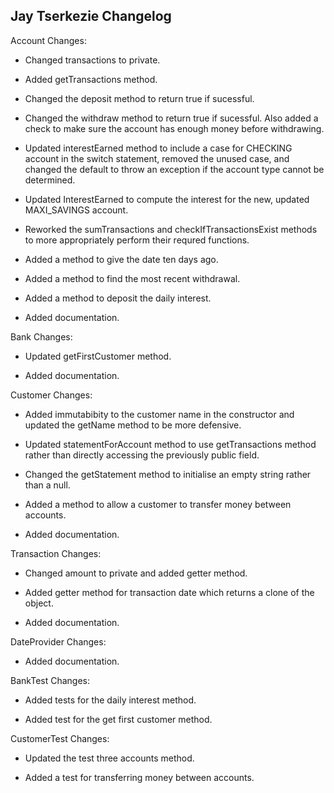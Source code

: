 ## Jay Tserkezie Changelog

Account Changes:

- Changed transactions to private.

- Added getTransactions method.

- Changed the deposit method to return true if sucessful.

- Changed the withdraw method to return true if sucessful. Also added a check to make sure the account has enough money before withdrawing.

- Updated interestEarned method to include a case for CHECKING account in the switch statement, removed the unused case, and changed the default to throw an exception if the account type cannot be determined.

- Updated InterestEarned to compute the interest for the new, updated MAXI_SAVINGS account.

- Reworked the sumTransactions and checkIfTransactionsExist methods to more appropriately perform their requred functions.

- Added a method to give the date ten days ago.

- Added a method to find the most recent withdrawal.

- Added a method to deposit the daily interest.

- Added documentation.




Bank Changes:

- Updated getFirstCustomer method.

- Added documentation.




Customer Changes:

- Added immutabibity to the customer name in the constructor and updated the getName method to be more defensive.

- Updated statementForAccount method to use getTransactions method rather than directly accessing the previously public field.

- Changed the getStatement method to initialise an empty string rather than a null.

- Added a method to allow a customer to transfer money between accounts.

- Added documentation.




Transaction Changes:

- Changed amount to private and added getter method.

- Added getter method for transaction date which returns a clone of the object.

- Added documentation.




DateProvider Changes:

- Added documentation.




BankTest Changes:

- Added tests for the daily interest method.

- Added test for the get first customer method.




CustomerTest Changes:

- Updated the test three accounts method.

- Added a test for transferring money between accounts.


